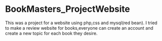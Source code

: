 # BookMasters_ProjectWebsite
This was a project for a website using php,css and mysql(red bean).
I tried to make a review website for books,everyone can create an account and create a new topic for each book they desire.
